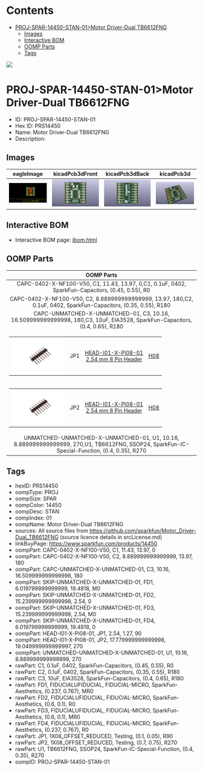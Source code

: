 



Contents
========

* [PROJ-SPAR-14450-STAN-01>Motor Driver-Dual TB6612FNG](#proj-spar-14450-stan-01motor-driver-dual-tb6612fng)
	* [Images](#images)
	* [Interactive BOM](#interactive-bom)
	* [OOMP Parts](#oomp-parts)
	* [Tags](#tags)
  
![][im]
# PROJ-SPAR-14450-STAN-01>Motor Driver-Dual TB6612FNG

- ID: PROJ-SPAR-14450-STAN-01
- Hex ID: PRS14450
- Name: Motor Driver-Dual TB6612FNG
- Description: 

## Images
  
  

|eagleImage|kicadPcb3dFront|kicadPcb3dBack|kicadPcb3d|
| :---: | :---: | :---: | :---: |
|[![eagleImage](eagleImage_140.png)](eagleImage_600.png)|[![kicadPcb3dFront](kicadPcb3dFront_140.png)](kicadPcb3dFront_600.png)|[![kicadPcb3dBack](kicadPcb3dBack_140.png)](kicadPcb3dBack_600.png)|[![kicadPcb3d](kicadPcb3d_140.png)](kicadPcb3d_600.png)|

## Interactive BOM

- Interactive BOM page: [ibom.html](kicad/bom/ibom.html)

## OOMP Parts
  

|OOMP Parts|
| :---: |
|CAPC-0402-X-NF100-V50, C1, 11.43, 13.97, 0,C1, 0.1uF, 0402, SparkFun-Capacitors, (0.45, 0.55), R0|
|CAPC-0402-X-NF100-V50, C2, 8.889999999999999, 13.97, 180,C2, 0.1uF, 0402, SparkFun-Capacitors, (0.35, 0.55), R180|
|CAPC-UNMATCHED-X-UNMATCHED-01, C3, 10.16, 16.509999999999998, 180,C3, 10uF, EIA3528, SparkFun-Capacitors, (0.4, 0.65), R180|
|<table><tr><td>![HEAD-I01-X-PI08-01](https://raw.githubusercontent.com/oomlout/oomlout_OOMP_parts/main/HEAD-I01-X-PI08-01/image_140.jpg)</td><td> JP1</td><td>[HEAD-I01-X-PI08-01<br>2.54 mm 8 Pin Header](https://github.com/oomlout/oomlout_OOMP_parts/tree/main/HEAD-I01-X-PI08-01/)</td><td>[H08](https://github.com/oomlout/oomlout_OOMP_parts/tree/main/HEAD-I01-X-PI08-01/)</td></tr></table>|
|<table><tr><td>![HEAD-I01-X-PI08-01](https://raw.githubusercontent.com/oomlout/oomlout_OOMP_parts/main/HEAD-I01-X-PI08-01/image_140.jpg)</td><td> JP2</td><td>[HEAD-I01-X-PI08-01<br>2.54 mm 8 Pin Header](https://github.com/oomlout/oomlout_OOMP_parts/tree/main/HEAD-I01-X-PI08-01/)</td><td>[H08](https://github.com/oomlout/oomlout_OOMP_parts/tree/main/HEAD-I01-X-PI08-01/)</td></tr></table>|
|UNMATCHED-UNMATCHED-X-UNMATCHED-01, U1, 10.16, 8.889999999999999, 270,U1, TB6612FNG, SSOP24, SparkFun-IC-Special-Function, (0.4, 0.35), R270|

## Tags

- hexID: PRS14450
- oompType: PROJ
- oompSize: SPAR
- oompColor: 14450
- oompDesc: STAN
- oompIndex: 01
- oompName: Motor Driver-Dual TB6612FNG
- sources: All source files from https://github.com/sparkfun/Motor_Driver-Dual_TB6612FNG (source licence details in srcLicense.md)
- linkBuyPage: https://www.sparkfun.com/products/14450
- oompPart: CAPC-0402-X-NF100-V50, C1, 11.43, 13.97, 0
- oompPart: CAPC-0402-X-NF100-V50, C2, 8.889999999999999, 13.97, 180
- oompPart: CAPC-UNMATCHED-X-UNMATCHED-01, C3, 10.16, 16.509999999999998, 180
- oompPart: SKIP-UNMATCHED-X-UNMATCHED-01, FD1, 6.019799999999999, 19.4818, M0
- oompPart: SKIP-UNMATCHED-X-UNMATCHED-01, FD2, 15.239999999999998, 2.54, 0
- oompPart: SKIP-UNMATCHED-X-UNMATCHED-01, FD3, 15.239999999999998, 2.54, M0
- oompPart: SKIP-UNMATCHED-X-UNMATCHED-01, FD4, 6.019799999999999, 19.4818, 0
- oompPart: HEAD-I01-X-PI08-01, JP1, 2.54, 1.27, 90
- oompPart: HEAD-I01-X-PI08-01, JP2, 17.779999999999998, 19.049999999999997, 270
- oompPart: UNMATCHED-UNMATCHED-X-UNMATCHED-01, U1, 10.16, 8.889999999999999, 270
- rawPart: C1, 0.1uF, 0402, SparkFun-Capacitors, (0.45, 0.55), R0
- rawPart: C2, 0.1uF, 0402, SparkFun-Capacitors, (0.35, 0.55), R180
- rawPart: C3, 10uF, EIA3528, SparkFun-Capacitors, (0.4, 0.65), R180
- rawPart: FD1, FIDUCIALUFIDUCIAL, FIDUCIAL-MICRO, SparkFun-Aesthetics, (0.237, 0.767), MR0
- rawPart: FD2, FIDUCIALUFIDUCIAL, FIDUCIAL-MICRO, SparkFun-Aesthetics, (0.6, 0.1), R0
- rawPart: FD3, FIDUCIALUFIDUCIAL, FIDUCIAL-MICRO, SparkFun-Aesthetics, (0.6, 0.1), MR0
- rawPart: FD4, FIDUCIALUFIDUCIAL, FIDUCIAL-MICRO, SparkFun-Aesthetics, (0.237, 0.767), R0
- rawPart: JP1, 1X08_OFFSET_REDUCED, Testing, (0.1, 0.05), R90
- rawPart: JP2, 1X08_OFFSET_REDUCED, Testing, (0.7, 0.75), R270
- rawPart: U1, TB6612FNG, SSOP24, SparkFun-IC-Special-Function, (0.4, 0.35), R270
- oompID: PROJ-SPAR-14450-STAN-01



[im]: kicadPcb3d_450.png
